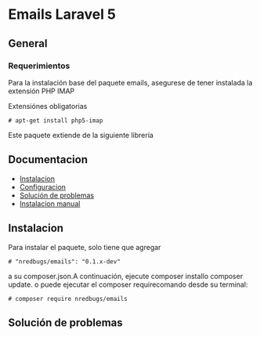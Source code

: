 Emails Laravel 5
============

## General

### Requerimientos

Para la instalación base del paquete emails, asegurese de tener instalada la extensión PHP IMAP

Extensiónes obligatorias

    # apt-get install php5-imap

Este paquete extiende de la siguiente librería

    
## Documentacion

- [Instalacion](#instalacion)
- [Configuracion](#configuracion)
- [Solución de problemas](#solucion-de-problemas)
- [Instalacion manual](#instalacion-manual)

## Instalacion

Para instalar el paquete, solo tiene que agregar

	# "nredbugs/emails": "0.1.x-dev"

a su composer.json.A continuación, ejecute composer installo composer update.
o puede ejecutar el composer requirecomando desde su terminal:
	
	# composer require nredbugs/emails

## Solución de problemas
